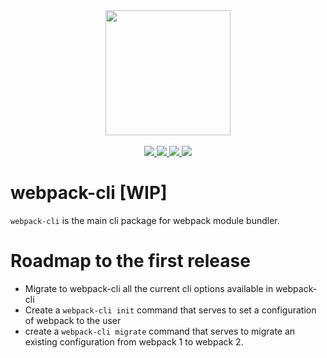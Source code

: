 <div align="center"><a href="https://github.com/webpack/webpack-cli">
  <img width="200" heigth="200" src="https://webpack.js.org/assets/icon-square-big.svg">
</a>
  <br><br>
   <a href="https://npmjs.com/package/webpack">
  <img src="https://img.shields.io/npm/dm/webpack.svg">
</a>
    <a href="https://opencollective.com/webpack#backer">
  <img src="https://opencollective.com/webpack/backers/badge.svg">
</a>
    <a href="https://opencollective.com/webpack#sponsors">
  <img src="https://opencollective.com/webpack/sponsors/badge.svg/">
</a>
    <a href="https://gitter.im/webpack/webpack">
  <img src="https://badges.gitter.im/webpack/webpack.svg">
</a></div>

# webpack-cli [WIP]

`webpack-cli` is the main cli package for webpack module bundler.


# Roadmap to the first release

- Migrate to webpack-cli all the current cli options available in webpack-cli
- Create a `webpack-cli init` command that serves to set a configuration of webpack to the user
- create a `webpack-cli migrate` command that serves to migrate an existing configuration from webpack 1 to webpack 2.
